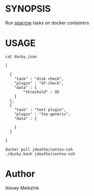 # SYNOPSIS

Run [sparrow](https://github.com/melezhik/sparrow) tasks on docker containers

# USAGE


    cat ducky.json

    [
    
      {
        "task" : "disk check",
        "plugin" : "df-check",
        "data" : {
            "threshold" : 95
        }
      },
      {
        "task" : "test plugin",
        "plugin" : "foo-generic",
        "data" : {
    
        }
      }
    
    ]
    
    docker pull jdeathe/centos-ssh
    ./ducky.bash jdeathe/centos-ssh


# Author 

Alexey Melezhik

    

